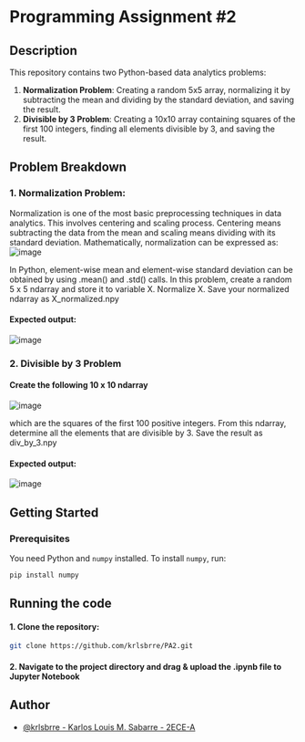 # Programming Assignment #2

## Description
This repository contains two Python-based data analytics problems:

1. **Normalization Problem**: Creating a random 5x5 array, normalizing it by subtracting the mean and dividing by the standard deviation, and saving the result.
2. **Divisible by 3 Problem**: Creating a 10x10 array containing squares of the first 100 integers, finding all elements divisible by 3, and saving the result.

## Problem Breakdown
### 1. Normalization Problem:
Normalization is one of the most basic preprocessing techniques in
data analytics. This involves centering and scaling process. Centering means subtracting the data from the
mean and scaling means dividing with its standard deviation. Mathematically, normalization can be
expressed as: 
![image](https://github.com/user-attachments/assets/568b7fa6-848c-4c6c-a467-3eb869cbbfb1)

In Python, element-wise mean and element-wise standard deviation can be obtained by using .mean() and
.std() calls.
In this problem, create a random 5 x 5 ndarray and store it to variable X. Normalize X. Save your normalized
ndarray as X_normalized.npy

#### Expected output:
![image](https://github.com/user-attachments/assets/1e13869f-4686-4466-b38e-cea90629f75d)

### 2. Divisible by 3 Problem
#### Create the following 10 x 10 ndarray
![image](https://github.com/user-attachments/assets/f193f90e-8bca-4082-8145-de196075e6f0)

which are the squares of the first 100 positive integers.
From this ndarray, determine all the elements that are divisible by 3. Save the result as div_by_3.npy

#### Expected output:
![image](https://github.com/user-attachments/assets/2f6a227a-434e-479b-875f-2c1d711b364d)

## Getting Started

### Prerequisites
You need Python and `numpy` installed. To install `numpy`, run:

```bash
pip install numpy
```

## Running the code

#### 1. Clone the repository:
```bash
git clone https://github.com/krlsbrre/PA2.git
```
#### 2. Navigate to the project directory and drag & upload the .ipynb file to Jupyter Notebook


## Author

- [@krlsbrre - Karlos Louis M. Sabarre - 2ECE-A](https://www.github.com/krlsbrre)
